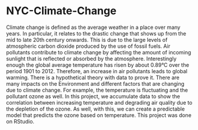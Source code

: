 # NYC-Climate-Change

  Climate change is defined as the average weather in a place over many years. In particular, it
relates to the drastic change that shows up from the mid to late 20th century onwards. This is due
to the large levels of atmospheric carbon dioxide produced by the use of fossil fuels. Air
pollutants contribute to climate change by affecting the amount of incoming sunlight that is
reflected or absorbed by the atmosphere. Interestingly enough the global average temperature has
risen by about 0.89°C over the period 1901 to 2012.
  Therefore, an increase in air pollutants leads to global warming. There is a hypothetical theory
with data to prove it. There are many impacts on the Environment and different factors that are
changing due to climate change. For example, the temperature is fluctuating and the pollutant
ozone as well.
  In this project, we accumulate data to show the correlation between increasing temperature
and degrading air quality due to the depletion of the ozone. As well, with this, we can create a
predictable model that predicts the ozone based on temperature. This project was done on RStudio.
